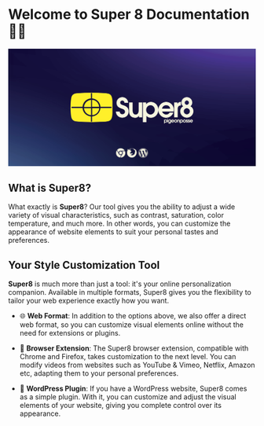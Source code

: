 # Welcome to Super 8 Documentation 🎥🎨

[![Banner](images/banner.png)](<https://super8.pigeonposse.com>)

## What is Super8?

What exactly is **Super8**? Our tool gives you the ability to adjust a wide variety of visual characteristics, such as contrast, saturation, color temperature, and much more. In other words, you can customize the appearance of website elements to suit your personal tastes and preferences.

## Your Style Customization Tool

**Super8** is much more than just a tool: it's your online personalization companion. Available in multiple formats, Super8 gives you the flexibility to tailor your web experience exactly how you want.

- 🌐 **Web Format**: In addition to the options above, we also offer a direct web format, so you can customize visual elements online without the need for extensions or plugins.

- 🧩 **Browser Extension**: The Super8 browser extension, compatible with Chrome and Firefox, takes customization to the next level. You can modify videos from websites such as YouTube & Vimeo, Netflix, Amazon etc, adapting them to your personal preferences.

- 🔌 **WordPress Plugin**: If you have a WordPress website, Super8 comes as a simple plugin. With it, you can customize and adjust the visual elements of your website, giving you complete control over its appearance.
